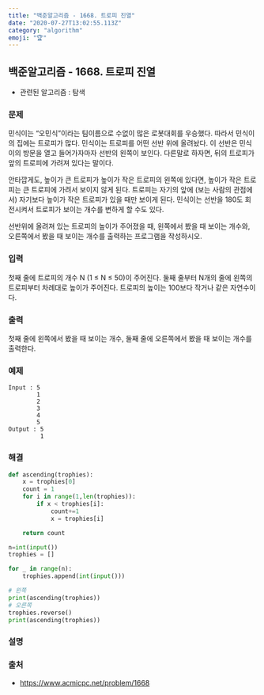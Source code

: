 ```yaml
---
title: "백준알고리즘 - 1668. 트로피 진열"
date: "2020-07-27T13:02:55.113Z"
category: "algorithm"
emoji: "🏆"
---
```


## 백준알고리즘 - 1668. 트로피 진열

- 관련된 알고리즘 : 탐색

### 문제

민식이는 “오민식”이라는 팀이름으로 수없이 많은 로봇대회를 우승했다. 따라서 민식이의 집에는 트로피가 많다. 민식이는 트로피를 어떤 선반 위에 올려놨다. 이 선반은 민식이의 방문을 열고 들어가자마자 선반의 왼쪽이 보인다. 다른말로 하자면, 뒤의 트로피가 앞의 트로피에 가려져 있다는 말이다.

안타깝게도, 높이가 큰 트로피가 높이가 작은 트로피의 왼쪽에 있다면, 높이가 작은 트로피는 큰 트로피에 가려서 보이지 않게 된다. 트로피는 자기의 앞에 (보는 사람의 관점에서) 자기보다 높이가 작은 트로피가 있을 때만 보이게 된다. 민식이는 선반을 180도 회전시켜서 트로피가 보이는 개수를 변하게 할 수도 있다.

선반위에 올려져 있는 트로피의 높이가 주어졌을 때, 왼쪽에서 봤을 때 보이는 개수와, 오른쪽에서 봤을 때 보이는 개수를 출력하는 프로그램을 작성하시오.

### 입력

첫째 줄에 트로피의 개수 N (1 ≤ N ≤ 50)이 주어진다. 둘째 줄부터 N개의 줄에 왼쪽의 트로피부터 차례대로 높이가 주어진다. 트로피의 높이는 100보다 작거나 같은 자연수이다.

### 출력

첫째 줄에 왼쪽에서 봤을 때 보이는 개수, 둘째 줄에 오른쪽에서 봤을 때 보이는 개수를 출력한다.

### 예제

```
Input : 5
        1
        2
        3
        4
        5
Output : 5
         1
```

### 해결

```python
def ascending(trophies):
    x = trophies[0]
    count = 1
    for i in range(1,len(trophies)):
        if x < trophies[i]:
            count+=1
            x = trophies[i]

    return count

n=int(input())
trophies = []

for _ in range(n):
    trophies.append(int(input()))

# 왼쪽
print(ascending(trophies))
# 오른쪽
trophies.reverse()
print(ascending(trophies))
```

### 설명



### 출처

- https://www.acmicpc.net/problem/1668
